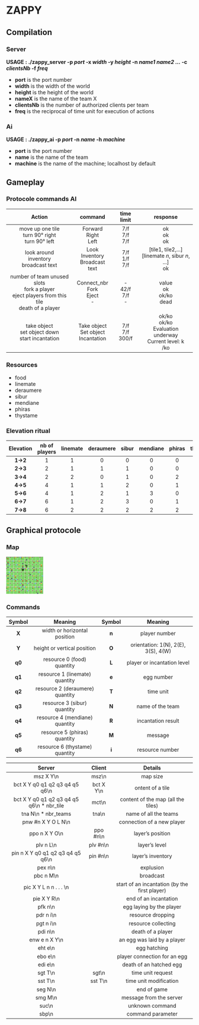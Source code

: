 # ZAPPY #

## Compilation
### Server

**USAGE : ./zappy_server -p *port* -x *width* -y *height* -n *name1 name2 ...* -c *clientsNb* -f *freq***<br/>
* **port** is the port number<br/>
* **width** is the width of the world<br/>
* **height** is the height of the world<br/>
* **nameX** is the name of the team X<br/>
* **clientsNb** is the number of authorized clients per team<br/>
* **freq** is the reciprocal of time unit for execution of actions<br/>

### Ai
**USAGE : ./zappy_ai -p *port* -n *name* -h *machine***<br/>
* **port** is the port number<br/>
* **name** is the name of the team<br/>
* **machine** is the name of the machine; localhost by default


## Gameplay
### Protocole commands AI

|**Action**|**command**|**time limit**|**response**|
|:-:|:-:|:-:|:-:|
|move up one tile<br/>turn 90° right<br/>turn 90° left|Forward<br/>Right<br/>Left<br/>|7/f<br/>7/f<br/>7/f<br/>|ok<br/>ok<br/>ok<br/>|
|look around<br/>inventory<br/>broadcast text<br/>|Look<br/>Inventory<br/>Broadcast text<br>|7/f<br/>1/f<br/>7/f<br/>|[tile1, tile2,...]<br/>[linemate *n*, sibur *n*, ...]<br/>ok<br/>|
|number of team unused slots<br/>fork a player<br/>eject players from this tile<br/>death of a player<br/>|Connect_nbr<br/>Fork<br/>Eject<br/>-<br/>|-<br/>42/f<br/>7/f<br/>-<br/>|value<br/>ok<br/>ok/ko<br/>dead<br/>|
|take object<br/>set object down<br/>start incantation<br/>|Take object<br/>Set object<br/>Incantation<br/>|7/f<br/>7/f<br/>300/f<br/>|ok/ko<br/>ok/ko<br/>Evaluation underway<br/>Current level: k<br/>/ko<br/>|

### Resources
* food
* linemate
* deraumere
* sibur
* mendiane
* phiras
* thystame

### Elevation ritual
|**Elevation**|**nb of players**|**linemate**|**deraumere**|**sibur**|**mendiane**|**phiras**|**thystame**|
|:-:|:-:|:-:|:-:|:-:|:-:|:-:|:-:|
|**1->2**|1|1|0|0|0|0|0|
|**2->3**|2|1|1|1|0|0|0|
|**3->4**|2|2|0|1|0|2|0|
|**4->5**|4|1|1|2|0|1|0|
|**5->6**|4|1|2|1|3|0|0|
|**6->7**|6|1|2|3|0|1|0|
|**7->8**|6|2|2|2|2|2|1|

## Graphical protocole

### Map

<img src="imgs/game.png" alt="Map" width="100"/>

### Commands
|**Symbol**|**Meaning**|**Symbol**|**Meaning**|
|:-:|:-:|:-:|:-:|
|**X**|width or horizontal position|**n**|player number|
|**Y**|height or vertical position|**O**|orientation: 1(N), 2(E), 3(S), 4(W)|
|**q0**|resource 0 (food) quantity|**L**|player or incantation level|
|**q1**|resource 1 (linemate) quantity|**e**|egg number|
|**q2**|resource 2 (deraumere) quantity|**T**|time unit|
|**q3**|resource 3 (sibur) quantity|**N**|name of the team|
|**q4**|resource 4 (mendiane) quantity|**R**|incantation result|
|**q5**|resource 5 (phiras) quantity|**M**|message|
|**q6**|resource 6 (thystame) quantity|**i**|resource number|

|**Server**|**Client**|**Details**|
|:-:|:-:|:-:|
|msz X Y\n|msz\n|map size|
|bct X Y q0 q1 q2 q3 q4 q5 q6\n|bct X Y\n|ontent of a tile|
|bct X Y q0 q1 q2 q3 q4 q5 q6\n * nbr_tile|mct\n|content of the map (all the tiles)|
|tna N\n * nbr_teams|tna\n|name of all the teams|
|pnw #n X Y O L N\n||connection of a new player|
|ppo n X Y O\n|ppo #n\n |layer’s position|
|plv n L\n|plv #n\n |layer’s level|
|pin n X Y q0 q1 q2 q3 q4 q5 q6\n|pin #n\n|layer’s inventory|
|pex n\n||explusion|
|pbc n M\n||broadcast|
|pic X Y L n n . . . \n||start of an incantation (by the first player)|
|pie X Y R\n||end of an incantation|
|pfk n\n||egg laying by the player|
|pdr n i\n||resource dropping|
|pgt n i\n||resource collecting|
|pdi n\n||death of a player|
|enw e n X Y\n||an egg was laid by a player|
|eht e\n||egg hatching|
|ebo e\n||player connection for an egg|
|edi e\n||death of an hatched egg|
|sgt T\n|sgt\n|time unit request|
|sst T\n|sst T\n|time unit modification|
|seg N\n||end of game|
|smg M\n||message from the server|
|suc\n||unknown command|
|sbp\n||command parameter|
